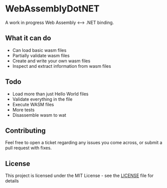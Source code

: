# WebAssemblyDotNET

A work in progress Web Assembly <--> .NET binding.

## What it can do

 * Can load basic wasm files
 * Partially validate wasm files
 * Create and write your own wasm files
 * Inspect and extract information from wasm files

## Todo

 * Load more than just Hello World files
 * Validate everything in the file
 * Execute WASM files
 * More tests
 * Disassemble wasm to wat

## Contributing

Feel free to open a ticket regarding any issues you come across, or submit a pull request with fixes.

## License

This project is licensed under the MIT License - see the [LICENSE](LICENSE) file for details
